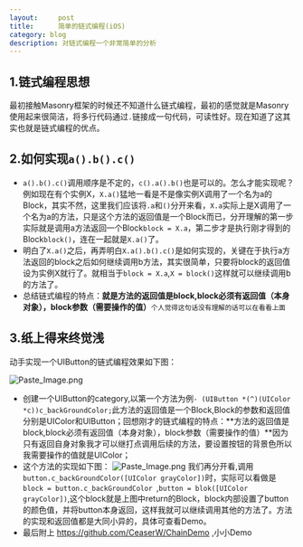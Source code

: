 ```yaml
---
layout:     post
title:      简单的链式编程(iOS)
category: blog
description: 对链式编程一个非常简单的分析
---
```


## 1.链式编程思想
最初接触Masonry框架的时候还不知道什么链式编程，最初的感觉就是Masonry使用起来很简洁，将多行代码通过`.`链接成一句代码，可读性好。现在知道了这其实也就是链式编程的优点。

## 2.如何实现`a().b().c()`
- `a().b().c()`调用顺序是不定的，`c().a().b()`也是可以的。怎么才能实现呢？例如现在有个实例X，`X.a()`猛地一看是不是像实例X调用了一个名为a的Block，其实不然，这里我们应该将`.a`和`()`分开来看，`X.a`实际上是X调用了一个名为a的方法，只是这个方法的返回值是一个Block而已，分开理解的第一步实际就是调用a方法返回一个Block`block = X.a`，第二步才是执行刚才得到的Block`block()`，连在一起就是`X.a()`了。
- 明白了`X.a()`之后，再弄明白`X.a().b().c()`是如何实现的，关键在于执行a方法返回的block之后如何继续调用b方法，其实很简单，只要将block的返回值设为实例X就行了。就相当于`block = X.a`,`X = block()`这样就可以继续调用b的方法了。
- 总结链式编程的特点：**就是方法的返回值是block,block必须有返回值（本身对象），block参数（需要操作的值）**`个人觉得这句话没有理解的话可以在看看上面`    

## 3.纸上得来终觉浅
动手实现一个UIButton的链式编程效果如下图：


![Paste_Image.png](http://upload-images.jianshu.io/upload_images/1723577-37341b60dc8ce0f9.png?imageMogr2/auto-orient/strip%7CimageView2/2/w/1240)


- 创建一个UIButton的category,以第一个方法为例`- (UIButton *(^)(UIColor *c))c_backGroundColor;`此方法的返回值是一个Block,Block的参数和返回值分别是UIColor和UIButton；回想刚才的链式编程的特点：**方法的返回值是block,block必须有返回值（本身对象），block参数（需要操作的值）**因为只有返回自身对象我才可以继打点调用后续的方法，要设置按钮的背景色所以我需要操作的值就是UIColor；
- 这个方法的实现如下图：
![Paste_Image.png](http://upload-images.jianshu.io/upload_images/1723577-1cb73a88c13c4166.png?imageMogr2/auto-orient/strip%7CimageView2/2/w/1240)
我们再分开看,调用` button.c_backGroundColor([UIColor grayColor])`时，实际可以看做是`block = button.c_backGroundColor `,`button = blok([UIColor grayColor])`,这个block就是上图中return的Block，block内部设置了button的颜色值，并将button本身返回，这样我就可以继续调用其他的方法了。方法的实现和返回值都是大同小异的，具体可查看Demo。
-  最后附上 https://github.com/CeaserW/ChainDemo ,小小Demo